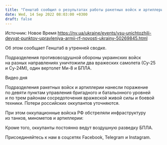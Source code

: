 ```yaml
---
title: "Генштаб сообщил о результатах работы ракетных войск и артиллерии ВСУ за сутки"
date: Wed, 14 Sep 2022 08:03:00 +0300
draft: false
---
```

Источник: Новое Время https://nv.ua/ukraine/events/vsu-unichtozhili-devyat-punktov-upravleniya-armii-rf-novosti-ukrainy-50269845.html


Об этом сообщает Генштаб в утренней сводке.

Подразделения противовоздушной обороны украинских войск на разных направлениях уничтожили два вражеских самолета (Су-25 и Су-24М), один вертолет Ми-8 и БПЛА.

 Видео дня   

Подразделения ракетных войск и артиллерии нанесли поражение по девяти пунктам управления бригадного и батальонного уровней и по трем районам сосредоточения вражеской живой силы и боевой техники. Потери российских оккупантов уточняются.

При этом оккупационные войска РФ обстреляли инфраструктуру из танков, минометов и артиллерии:

Кроме того, оккупанты постоянно ведут воздушную разведку БПЛА.

Присоединяйтесь к нам в соцсетях Facebook, Telegram и Instagram.
